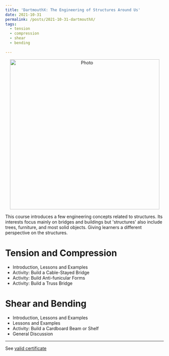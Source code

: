 ```yaml
---
title: 'DartmouthX: The Engineering of Structures Around Us'
date: 2021-10-31
permalink: /posts/2021-10-31-dartmouthX/
tags:
  - tension
  - compression
  - shear
  - bending
 
---
```


<p align="center">
  <img src="https://haoxsia.github.io/images/posts/2022-10-30-tension-compression.png?raw=true" alt="Photo" style="width: 475px;"/> 
</p>
This course introduces a few engineering concepts related to structures. Its interests focus mainly on bridges and buildings but 'structures' also include trees, furniture, and most solid objects. Giving learners a different perspective on the structures.

# Tension and Compression
* Introduction, Lessons and Examples
* Activity: Build a Cable-Stayed Bridge
* Activity: Build Anti-funicular Forms
* Activity: Build a Truss Bridge

# Shear and Bending
* Introduction, Lessons and Examples
* Lessons and Examples
* Activity: Build a Cardboard Beam or Shelf
* General Discussion

------

See [valid certificate](https://courses.edx.org/certificates/3915da0fe465460cb5212578efdf5e4a)
